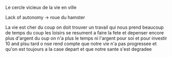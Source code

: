 Le cercle vicieux de la vie en ville


Lack of autonomy -> roue du hamster

La vie est cher
du coup on doit trouver un travail qui nous prend beaucoup de temps
du coup les loisirs se resument a faire la fete et depenser encore plus d'argent
du oup on n'a plus le temps ni l'argent pour soi et pour investir
10 and plsu tard o nse rend compte que notre vie n'a pas progressee et qu'on est toujours a la case depart et que notre sante s'est degradee
